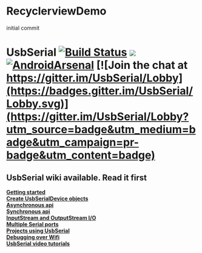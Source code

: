 # RecyclerviewDemo
initial commit

UsbSerial [![Build Status](https://travis-ci.org/felHR85/UsbSerial.svg?branch=master)](https://travis-ci.org/felHR85/UsbSerial) [![](https://jitpack.io/v/felHR85/UsbSerial.svg)](https://jitpack.io/#felHR85/UsbSerial) [![AndroidArsenal](https://img.shields.io/badge/Android%20Arsenal-UsbSerial-green.svg?style=true)](https://android-arsenal.com/details/1/4162) [![Join the chat at https://gitter.im/UsbSerial/Lobby](https://badges.gitter.im/UsbSerial/Lobby.svg)](https://gitter.im/UsbSerial/Lobby?utm_source=badge&utm_medium=badge&utm_campaign=pr-badge&utm_content=badge) 
=========

UsbSerial wiki available. Read it first
--------------------------------------
[**Getting started**](https://github.com/felHR85/UsbSerial/wiki/2.-Getting-Started)\
[**Create UsbSerialDevice objects**](https://github.com/felHR85/UsbSerial/wiki/3.-Create-UsbSerialDevice)\
[**Asynchronous api**](https://github.com/felHR85/UsbSerial/wiki/4.-Asynchronous-api)\
[**Synchronous api**](https://github.com/felHR85/UsbSerial/wiki/5.-Synchronous-api)\
[**InputStream and OutputStream I/O**](https://github.com/felHR85/UsbSerial/wiki/6.-InputStream-and-OutputStream-I-O)\
[**Multiple Serial ports**](https://github.com/felHR85/UsbSerial/wiki/7.-Multiple-Serial-ports)\
[**Projects using UsbSerial**](https://github.com/felHR85/UsbSerial/wiki/8.-Projects-using-UsbSerial)\
[**Debugging over Wifi**](https://github.com/felHR85/UsbSerial/wiki/9.-Debugging-over-Wifi)\
[**UsbSerial video tutorials**](https://github.com/felHR85/UsbSerial/wiki/10.-UsbSerial-video-tutorials)

